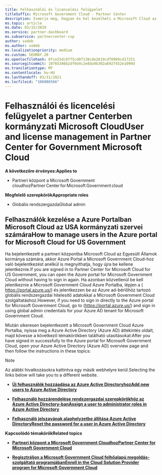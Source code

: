 ```yaml
---
title: Felhasználói és licencelési felügyelet
titleSuffix: Microsoft Government Cloud - Partner Center
description: Ismerje meg, hogyan és hol kezelheti a Microsoft Cloud az USA kormányzati partnerei, ügyfelei és licencei, valamint a jelszavak alaphelyzetbe állítása során.
ms.topic: article
ms.date: 03/15/2019
ms.service: partner-dashboard
ms.subservice: partnercenter-csp
author: sodeb
ms.author: sodeb
ms.localizationpriority: medium
ms.custom: SEOMAY.20
ms.openlocfilehash: 0fce25dc07f5cd07138cde2619cdf0989cd17251
ms.sourcegitcommit: 10765386b2df0d4c2e8da9b302a692f452e1090d
ms.translationtype: MT
ms.contentlocale: hu-HU
ms.lasthandoff: 03/31/2021
ms.locfileid: "106086566"
---
```

# <a name="user-and-license-management-in-partner-center-for-government-microsoft-cloud"></a><span data-ttu-id="ceef1-103">Felhasználói és licencelési felügyelet a partner Centerben kormányzati Microsoft Cloud</span><span class="sxs-lookup"><span data-stu-id="ceef1-103">User and license management in Partner Center for Government Microsoft Cloud</span></span>

<span data-ttu-id="ceef1-104">**A következőre érvényes:**</span><span class="sxs-lookup"><span data-stu-id="ceef1-104">**Applies to**</span></span>

- <span data-ttu-id="ceef1-105">Partneri központ a Microsoft Government cloudhoz</span><span class="sxs-lookup"><span data-stu-id="ceef1-105">Partner Center for Microsoft Government cloud</span></span>

<span data-ttu-id="ceef1-106">**Megfelelő szerepkörök**</span><span class="sxs-lookup"><span data-stu-id="ceef1-106">**Appropriate roles**</span></span>

- <span data-ttu-id="ceef1-107">Globális rendszergazda</span><span class="sxs-lookup"><span data-stu-id="ceef1-107">Global admin</span></span>

## <a name="how-to-manage-users-in-the-azure-portal-for-microsoft-cloud-for-us-government"></a><span data-ttu-id="ceef1-108">Felhasználók kezelése a Azure Portalban Microsoft Cloud az USA kormányzati szervei számára</span><span class="sxs-lookup"><span data-stu-id="ceef1-108">How to manage users in the Azure portal for Microsoft Cloud for US Government</span></span>

<span data-ttu-id="ceef1-109">Ha bejelentkezett a partneri központba Microsoft Cloud az Egyesült Államok kormánya számára, akkor Azure Portal a Microsoft Government Cloud-hoz való bejelentkezést anélkül is megnyithatja, hogy újra be kellene jelentkeznie.</span><span class="sxs-lookup"><span data-stu-id="ceef1-109">If you are signed in to Partner Center for Microsoft Cloud for US Government, you can open the Azure portal for Microsoft Government Cloud without having to sign in again.</span></span> <span data-ttu-id="ceef1-110">Ha azonban közvetlenül be kell jelentkeznie a Microsoft Government Cloud Azure Portalba, lépjen a ( https://portal.azure.us/) és jelentkezzen be az Azure ad-bérlőhöz tartozó globális rendszergazdai hitelesítő adatokkal a Microsoft Government Cloud szolgáltatáshoz.</span><span class="sxs-lookup"><span data-stu-id="ceef1-110">However, if you need to sign in directly to the Azure portal for Microsoft Government Cloud, go to (https://portal.azure.us/) and sign in using global admin credentials for your Azure AD tenant for Microsoft Government Cloud.</span></span>

<span data-ttu-id="ceef1-111">Miután sikeresen bejelentkezett a Microsoft Government Cloud Azure Portalba, nyissa meg a Azure Active Directory (Azure AD) áttekintés oldalt, majd kövesse a következő témakörökben található utasításokat:</span><span class="sxs-lookup"><span data-stu-id="ceef1-111">After you have signed in successfully to the Azure portal for Microsoft Government Cloud, open your Azure Active Directory (Azure AD) overview page and then follow the instructions in these topics:</span></span>

> [!NOTE]  
> <span data-ttu-id="ceef1-112">Az alábbi hivatkozásokra kattintva egy másik webhelyre kerül.</span><span class="sxs-lookup"><span data-stu-id="ceef1-112">Selecting the links below will take you to a different website.</span></span> 

-  [<span data-ttu-id="ceef1-113">**Új felhasználók hozzáadása az Azure Active Directoryhoz**</span><span class="sxs-lookup"><span data-stu-id="ceef1-113">**Add new users to Azure Active Directory**</span></span>](/azure/active-directory/active-directory-users-create-azure-portal)

-  [<span data-ttu-id="ceef1-114">**Felhasználó hozzárendelése rendszergazdai szerepkörökhöz az Azure Active Directory-ban**</span><span class="sxs-lookup"><span data-stu-id="ceef1-114">**Assign a user to administrator roles in Azure Active Directory**</span></span>](/azure/active-directory/active-directory-users-assign-role-azure-portal)

-  [<span data-ttu-id="ceef1-115">**Felhasználó jelszavának alaphelyzetbe állítása Azure Active Directory**</span><span class="sxs-lookup"><span data-stu-id="ceef1-115">**Reset the password for a user in Azure Active Directory**</span></span>](/azure/active-directory/active-directory-users-reset-password-azure-portal)

<span data-ttu-id="ceef1-116">**Kapcsolódó témakörök**</span><span class="sxs-lookup"><span data-stu-id="ceef1-116">**Related topics**</span></span>

-  [<span data-ttu-id="ceef1-117">**Partneri központ a Microsoft Government Cloudhoz**</span><span class="sxs-lookup"><span data-stu-id="ceef1-117">**Partner Center for Microsoft Government Cloud**</span></span>](partner-center-for-microsoft-us-govt-cloud.md)

-  [<span data-ttu-id="ceef1-118">**Regisztráljon a Microsoft Government Cloud felhőalapú megoldás-szolgáltató programjában**</span><span class="sxs-lookup"><span data-stu-id="ceef1-118">**Enroll in the Cloud Solution Provider program for Microsoft Government Cloud**</span></span>](enroll-in-csp-for-microsoft-us-govt-cloud.md)
